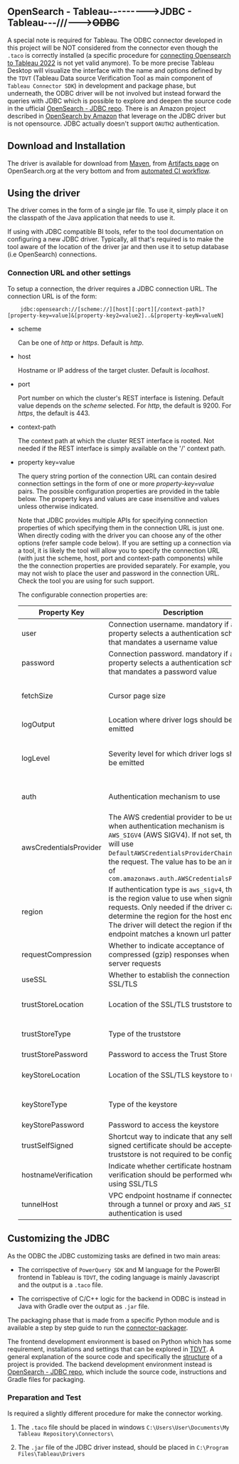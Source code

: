 ## OpenSearch - Tableau--------->JDBC - Tableau---///--->~~ODBC~~

A special note is required for Tableau. The ODBC connector developed in this project will be NOT considered from the connector even though the `.taco` is correctly installed (a specific procedure for [connecting Opensearch to Tableau 2022](https://github.com/opensearch-project/sql/blob/1.x/sql-odbc/docs/user/tableau_support.md) is not yet valid anymore). To be more precise Tableau Desktop will visualize the interface with the name and options defined by the `TDVT` (Tableau Data source Verification Tool as main component of `Tableau Connector SDK`) in development and package phase, but underneath, the ODBC driver will be not involved but instead forward the queries with JDBC which is possible to explore and deepen the source code in the ufficial [OpenSearch - JDBC repo](https://github.com/opensearch-project/sql-jdbc). There is an Amazon project described in [OpenSearch by Amazon](https://extensiongallery.tableau.com/it-it/products/926?_ga=2.267654414.1875047423.1701090439-1605525258.1665131769) that leverage on the JDBC driver but is not opensource. JDBC actually doesn't support `OAUTH2` authentication.


## Download and Installation

The driver is available for download from [Maven](https://repo1.maven.org/maven2/org/opensearch/driver/opensearch-sql-jdbc/), from [Artifacts page](https://opensearch.org/artifacts) on OpenSearch.org at the very bottom and from [automated CI workflow](https://github.com/opensearch-project/sql-jdbc/actions/workflows/sql-jdbc-test-and-build-workflow.yml).

## Using the driver

The driver comes in the form of a single jar file. To use it, simply place it on the classpath of the
Java application that needs to use it.

If using with JDBC compatible BI tools, refer to the tool documentation on configuring a new JDBC driver. Typically,
all that's required is to make the tool aware of the location of the driver jar and then use it to setup database (i.e
OpenSearch) connections.

### Connection URL and other settings

To setup a connection, the driver requires a JDBC connection URL. The connection URL is of the form:
```
    jdbc:opensearch://[scheme://][host][:port][/context-path]?[property-key=value]&[property-key2=value2]..&[property-keyN=valueN]
```

* scheme

  Can be one of *http* or *https*. Default is *http*.

* host

  Hostname or IP address of the target cluster. Default is *localhost*.

* port

  Port number on which the cluster's REST interface is listening. Default value depends on the *scheme* selected. For
  *http*, the default is 9200. For *https*, the default is 443.

* context-path

  The context path at which the cluster REST interface is rooted. Not needed if the REST interface is simply available on the '/' context path.

* property key=value

  The query string portion of the connection URL can contain desired connection settings in the form of one or more
  *property-key=value* pairs. The possible configuration properties are provided in the table below. The property keys and values are case insensitive and values unless otherwise indicated.

  Note that JDBC provides multiple APIs for specifying connection properties of which specifying them in the connection
  URL is just one. When directly coding with the driver you can choose any of the other options (refer sample
  code below). If you are setting up a connection via a tool, it is likely the tool will allow you to specify the
  connection URL (with just the scheme, host, port and context-path components) while the the connection properties are provided separately.
  For example, you may not wish to place the user and password in the connection URL. Check the tool you are using for
  such support.

  The configurable connection properties are:

  | Property Key           | Description                                                                                                      | Accepted Value(s) | Default value  |
  |------------------------|------------------------------------------------------------------------------------------------------------------|-------------------|----------------|
  | user                   | Connection username. mandatory if `auth` property selects a authentication scheme that mandates a username value | any string        | `null`         |
  | password               | Connection password. mandatory if `auth` property selects a authentication scheme that mandates a password value | any string        | `null`         |
  | fetchSize              | Cursor page size | positive integer value. Max value is limited by `index.max_result_window` OpenSearch setting  |   `0` (for non-paginated response) |
  | logOutput              | Location where driver logs should be emitted                                                                     | a valid file path | `null` (logs are disabled) |
  | logLevel               | Severity level for which driver logs should be emitted                                                           | in order from highest (least logging) to lowest (most logging): `OFF`, `FATAL`, `ERROR`, `WARN`, `INFO`, `DEBUG`, `TRACE`, `ALL` | `OFF` (logs are disabled) |
  | auth                   | Authentication mechanism to use | `NONE` (no auth), `BASIC` (HTTP Basic), `AWS_SIGV4` (AWS SIGV4) | `basic` if username and/or password is specified, `NONE` otherwise |
  | awsCredentialsProvider | The AWS credential provider to be used when authentication mechanism is `AWS_SIGV4` (AWS SIGV4). If not set, the driver will use `DefaultAWSCredentialsProviderChain` to sign the request. The value has to be an instance of `com.amazonaws.auth.AWSCredentialsProvider` | instance of an `AWSCredentialProvider` | `DefaultAWSCredentialsProviderChain` |
  | region                 | If authentication type is `aws_sigv4`, then this is the region value to use when signing requests. Only needed if the driver can not determine the region for the host endpoint. The driver will detect the region if the host endpoint matches a known url pattern. | a valid AWS region value e.g. `us-east-1` | `null` (auto-detected if possible from the host endpoint) |
  | requestCompression     | Whether to indicate acceptance of compressed (gzip) responses when making server requests | `true` or `false` | `false` |
  | useSSL                 | Whether to establish the connection over SSL/TLS                                                                 | `true` or `false` | `false` if scheme is `http`, `true` if scheme is `https` |
  | trustStoreLocation     | Location of the SSL/TLS truststore to use                                                                        | file path or URL as appropriate to the type of truststore | `null` |
  | trustStoreType         | Type of the truststore                                                                                           | valid truststore type recognized by available Java security providers | JKS |
  | trustStorePassword     | Password to access the Trust Store                                                                               | any string        | `null`         |
  | keyStoreLocation       | Location of the SSL/TLS keystore to use                                                                          | file path or URL as appropriate to the type of keystore | `null` |
  | keyStoreType           | Type of the keystore                                                                                             | valid keystore type recognized by available Java security providers | JKS |
  | keyStorePassword       | Password to access the keystore                                                                                  | any string        | `null`         |
  | trustSelfSigned        | Shortcut way to indicate that any self-signed certificate should be accepted. A truststore is not required to be configured. | `true` or `false` | `false` |
  | hostnameVerification   | Indicate whether certificate hostname verification should be performed when using SSL/TLS                        | `true` or `false` | `true`         |
  | tunnelHost             | VPC endpoint hostname if connected through a tunnel or proxy and `AWS_SIGV4` authentication is used              | any string        | `null`         |

## Customizing the JDBC
As the ODBC the JDBC customizing tasks are defined in two main areas:

   - The corrispective of `PowerQuery SDK` and M language for the PowerBI frontend in Tableau is `TDVT`, the coding language is mainly Javascript and the output is a `.taco` file.

   - The corrispective of C/C++ logic for the backend in ODBC is instead in Java with Gradle over the output as `.jar` file.

The packaging phase that is made from a specific Python module and is available a step by step guide to run the [connector-packager](https://tableau.github.io/connector-plugin-sdk/docs/package-sign).

The frontend development environment is based on Python which has some requirement, installations and settings that can be explored in [TDVT](https://tableau.github.io/connector-plugin-sdk/docs/tdvt). A general explanation of the source code and specifically the [structure](https://tableau.github.io/connector-plugin-sdk/docs/) of a project is provided.
The backend development environment instead is [OpenSearch - JDBC repo](https://github.com/opensearch-project/sql-jdbc), which include the source code, instructions and Gradle files for packaging.

### Preparation and Test 
Is required a slightly different procedure for make the connector working.
    
1. The `.taco` file should be placed in windows `C:\Users\User\Documents\My Tableau Repository\Connectors\`
    
2. The `.jar` file of the JDBC driver instead, should be placed in `C:\Program Files\Tableau\Drivers`


